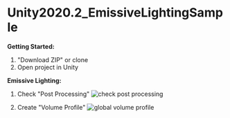 # Unity2020.2_EmissiveLightingSample

**Getting Started:**

1. "Download ZIP" or clone
2. Open project in Unity

**Emissive Lighting:**

1. Check "Post Processing"
![check post processing](https://i.imgur.com/sOjYCmZ.png)

2. Create "Volume Profile"
![global volume profile](https://i.imgur.com/ea68h2o.png)
